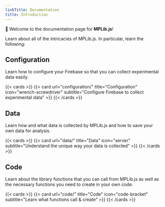 ```yaml
---
linkTitle: Documentation
title: Introduction
---
```


👋 Welcome to the documentation page for **MPLib.js**!

Learn about all of the intricacies of MPLib.js. In particular, learn the following:


## Configuration

Learn how to configure your Firebase so that you can collect experimental data easily.

{{< cards >}}
  {{< card
    url="configuration/"
    title="Configuration"
    icon="wrench-screwdriver"
    subtitle="Configure Firebase to collect experimental data"
    >}}
{{< /cards >}}


## Data

Learn how and what data is collected by MPLib.js and how to save your own data for analysis.

{{< cards >}}
  {{< card
    url="data/"
    title="Data"
    icon="server"
    subtitle="Understand the unique way your data is collected"
    >}}
{{< /cards >}}


## Code

Learn about the library functions that you can call from MPLib.js as well as the necessary
functions you need to create in your own code.

{{< cards >}}
  {{< card
    url="code/"
    title="Code"
    icon="code-bracket"
    subtitle="Learn what functions call & create"
    >}}
{{< /cards >}}